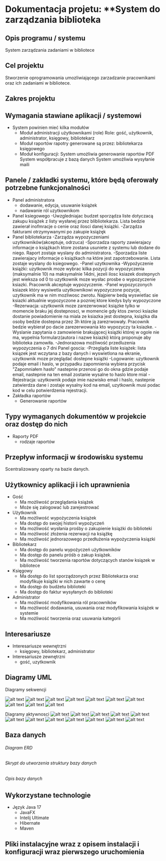 
# Dokumentacja projetu: **System do zarządzania biblioteka

## Opis programu / systemu
System zarządzania zadaniami w bibliotece

## Cel projektu 
Stworzenie oprogramowania umozliwiającego zarzadzanie pracownikami oraz ich zadaniami w bibliotece.

## Zakres projektu 


## Wymagania stawiane aplikacji / systemowi 
- System powinien mieć kilka modułów 
  - Moduł administracji użytkownikami (role)
		Role: gość, użytkownik, administrator, księgowy, bibliotekarz
  - Moduł raportów 
		rapotry generowane  są przez: bibliotekarza księgowego		
  - Moduł konfiguracji:
	 System umożliwia generowanie raportów PDF
	 System współpracuje z bazą danych
	 System umożliwia wysyłanie maili


## Panele / zakładki systemu, które będą oferowały potrzebne funkcjonalności 
- Panel administratora 
  - dodawanie, edycja, usuwanie książek
  - nadawanie ról uzytkownikom  
- Panel ksiegowego
  -Uwzgledniajac budzet sporządza liste dotyczacą zakupu książek z listy wysłanej przez blibliotekarza. Lista bedzie zawierał inofmracje o cenie oraz ilosci danej książki. 
  -Zarządza fakturami otrzymywanymi po zakupie książęk
- Panel bibliotekarza
  -Zarządza wypozyczeniami uzytkowników(akceptuje, odrzuca)
  -Sporzadza raporty zawierajacy informacje o książkach ktore zostana usuniete z systemu lub dodane do niego. Raport zostaje wyslany do administratora.
  -Sporzadza liste zawierajacy informacje o książkach na które jest zapotrzebowanie. Lista zostaje wyslany do ksiegowego.
-Panel uzytkownika
  -Wypożyczenie książki: uzytkownik moze wybrac kilka pozycji do wypozyczenia (maksymalnie 10) na maksymalnie 14dni, jezeli ilosc ksiazek dostepnych jest wieksza od 0 to uzytkownik moze wysłac prosbe o wypozyczenie ksiazki. Pracownik akceptuje wypozyczenie.
  -Panel wypozyczonych ksiazek który wysiwetla uzytkownikowi wypozyczone pozycje, uzytkownik ma w nim mozliwosc zwrotu. Najpierw bedą wyswietlac sie ksiazki aktualnie wypozyczone a pozniej ktore kiedys byly wypozyczone
  -Rezerwacja: uzytkownik moze zarezerwować ksiązke tylko w momencie braku jej dostepnosci, w momencie gdy ktos zwroci ksiazke dostanie powiadomienie na miala ze ksiazka jest dostepna, książka dla osoby bedzie dostepna przez 3h które ją zarezrwowały. Pracownik bedzie wybierał po dacie zarezerwowania kto wypozyczy ta ksiazke.
  -Wyslanie zapytania o zamowienie brakującecj książki której w ogole nie ma, wypelnia formularz(autora i nazwe ksiazki) którą proponuje aby biblioteka zamowiła.
  -Jednorazowa możliwość przedluzenia wypozyczenia o 7 dni
Panel goscia:
  -Przegląda liste książek: lista ksiązek jest wczytana z bazy danych i wyswietlona na ekranie, uzytkownik moze przeglądać dostepne książki
  -Logowanie: uzytkownik podaje email i haslo, w przypadku zapomnienia wybiera przycisk "Zapomniałem hasło" nastepnie przenosi go do okna gdzie podaje email, nastepnie na ten email zostanie wysalne to haslo ktore mial
  -Rejestracja: uzytkownik podaje imie nazwisko email i haslo, nastepnie zatwierdza dane i zostaje wysalny kod na email, uzytkownik musi podac kod w celu potwierdzenia rejestracji.
- Zakładka raportów 
  - Generowanie raportów 
  


## Typy wymaganych dokumentów w projekcie oraz dostęp do nich 
- Raporty PDF 
  - rodzaje raportów


## Przepływ informacji w środowisku systemu 
Scentralizowany oparty na bazie danych.

## Użytkownicy aplikacji i ich uprawnienia
- Gość
	- Ma możliwość przeglądania książek
	- Może się zalogować lub zarejestrować
- Użytkownik 
	- Ma możliwość wypożyczenia książek 
	- Ma dostęp do swojej historii wypożyczeń
	- Ma możliwość wysłania prośby o zakupienie książki do biblioteki
	- Ma możliwość złożenia rezerwacji na książkę
	- Ma możliwość jednorazowego przedłużenia wypożyczenia ksiązki
- Bibliotekarz 
	- Ma dostęp do panelu wypożyczeń użytkowników 
	- Ma dostęp do panelu próśb o zakup książek.
	- Ma możliwość tworzenia raportów dotyczących stanów ksiązek w bibliotece
- Księgowy
	- Ma dostęp do list sporządzonych przez Bibliotekarza oraz modyfikuje książki w nich zawarte o cenę 
	- Ma dostęp do budżetu biblioteki
	- Ma dostęp do faktur wysyłanych do biblioteki
- Administrator
	- Ma możliwość modyfikowania ról pracowników
	- Ma możliwość dodawania, usuwania oraz modyfikowania książek w systemie
	- Ma możliwość tworzenia oraz usuwania kategorii
## Interesariusze 
- Interesariusze wewnętrzni 
  -  księgowy, bibliotekarz, administrator
- Interesariusze zewnętrzni 
  -  gość, uzytkownik

## Diagramy UML
Diagramy sekwencji 

![alt text](https://github.com/UR-INF/21-22-pz-projekt-lab1-l1_g4-1/blob/main/Diagramy%20Sekwencji/Diagram%20Administratora/DiagramSekwencjiDodanieKsiazek.png)
![alt text](https://github.com/UR-INF/21-22-pz-projekt-lab1-l1_g4-1/blob/main/Diagramy%20Sekwencji/Diagram%20Administratora/DiagramSekwencjiNadanieRoli.png)
![alt text](https://github.com/UR-INF/21-22-pz-projekt-lab1-l1_g4-1/blob/main/Diagramy%20Sekwencji/Diagram%20U%C5%BCytkownika/Panel_ksi%C4%85%C5%BCek.png)
![alt text](https://github.com/UR-INF/21-22-pz-projekt-lab1-l1_g4-1/blob/main/Diagramy%20Sekwencji/Diagram%20U%C5%BCytkownika/Wypo%C5%BCyczenie_ksi%C4%85%C5%BCek.png)
![alt text](https://github.com/UR-INF/21-22-pz-projekt-lab1-l1_g4-1/blob/main/Diagramy%20Sekwencji/DiagramBibliotekarz_Ksiegowy/Sek_ksiegowy_sprListyFinanse.PNG)
![alt text](https://github.com/UR-INF/21-22-pz-projekt-lab1-l1_g4-1/blob/main/Diagramy%20Sekwencji/DiagramBibliotekarz_Ksiegowy/sek_Bibliotekarz_Zarz%C4%85dzaWypozyczeniamiUzytkownik%C3%B3w.PNG)
![alt text](https://github.com/UR-INF/21-22-pz-projekt-lab1-l1_g4-1/blob/main/Diagramy%20Sekwencji/DiagramBibliotekarz_Ksiegowy/sek_bib_ListaZapotrzebowanie.PNG)
![alt text](https://github.com/UR-INF/21-22-pz-projekt-lab1-l1_g4-1/blob/main/Diagramy%20Sekwencji/DiagramBibliotekarz_Ksiegowy/sek_bib_raportozmianachZasobow.PNG)
![alt text](https://github.com/UR-INF/21-22-pz-projekt-lab1-l1_g4-1/blob/main/Diagramy%20Sekwencji/Diagramy%20Go%C5%9Bcia/Logowanie%20Sekwencji.png)
![alt text](https://github.com/UR-INF/21-22-pz-projekt-lab1-l1_g4-1/blob/main/Diagramy%20Sekwencji/Diagramy%20Go%C5%9Bcia/Rejestracja%20Sekwencji.png)



Diagramy aktywnosci
![alt text](https://github.com/UR-INF/21-22-pz-projekt-lab1-l1_g4-1/blob/main/Diagramy%20Aktywno%C5%9Bci/Diagramy%20Go%C5%9Bcia/Logowanie%20Aktywno%C5%9Bci.PNG)
![alt text](https://github.com/UR-INF/21-22-pz-projekt-lab1-l1_g4-1/blob/main/Diagramy%20Aktywno%C5%9Bci/Diagramy%20Go%C5%9Bcia/Rejestracja%20Aktywno%C5%9Bci.PNG)
![alt text](https://github.com/UR-INF/21-22-pz-projekt-lab1-l1_g4-1/blob/main/Diagramy%20Aktywno%C5%9Bci/Diagramy%20U%C5%BCytkownika/Diagram%20aktywno%C5%9Bci%20wypo%C5%BCyczenia.png)
![alt text](https://github.com/UR-INF/21-22-pz-projekt-lab1-l1_g4-1/blob/main/Diagramy%20Aktywno%C5%9Bci/Diagramy%20U%C5%BCytkownika/Diagram%20aktywno%C5%9Bci%20zwrotu%20i%20przed%C5%82u%C5%BCenia%20wypo%C5%BCyczenia.png)
![alt text](https://github.com/UR-INF/21-22-pz-projekt-lab1-l1_g4-1/blob/main/Diagramy%20Aktywno%C5%9Bci/Diagramy%20Go%C5%9Bcia/Logowanie%20Aktywno%C5%9Bci.PNG)
![alt text](https://github.com/UR-INF/21-22-pz-projekt-lab1-l1_g4-1/blob/main/Diagramy%20Aktywno%C5%9Bci/DiagramyAktywnosci%20KierwonikAdmin/Admin%20dodanie%20ksiazek.png)
![alt text](https://github.com/UR-INF/21-22-pz-projekt-lab1-l1_g4-1/blob/main/Diagramy%20Aktywno%C5%9Bci/DiagramyAktywnosci%20KierwonikAdmin/Edycja%20roli.png)
![alt text](https://github.com/UR-INF/21-22-pz-projekt-lab1-l1_g4-1/blob/main/Diagramy%20Aktywno%C5%9Bci/pngAktywnosciBibliotekarz_Ksiegowy/BibliotekarzReportOZmianach.PNG)
![alt text](https://github.com/UR-INF/21-22-pz-projekt-lab1-l1_g4-1/blob/main/Diagramy%20Aktywno%C5%9Bci/pngAktywnosciBibliotekarz_Ksiegowy/BibliotekarzZapotrzebowanieLista.PNG)
![alt text](https://github.com/UR-INF/21-22-pz-projekt-lab1-l1_g4-1/blob/main/Diagramy%20Aktywno%C5%9Bci/pngAktywnosciBibliotekarz_Ksiegowy/KsiegowyListaZakupowFinanse.PNG)
![alt text](https://github.com/UR-INF/21-22-pz-projekt-lab1-l1_g4-1/blob/main/Diagramy%20Aktywno%C5%9Bci/pngAktywnosciBibliotekarz_Ksiegowy/BibliotekarzZarzadzanieWyporzyczeniami.PNG)
![alt text](https://github.com/UR-INF/21-22-pz-projekt-lab1-l1_g4-1/blob/main/Diagramy%20Aktywno%C5%9Bci/pngAktywnosciBibliotekarz_Ksiegowy/KsiegowyZarzadzanieFakturami.PNG)

## Baza danych
###### Diagram ERD

###### Skrypt do utworzenia struktury bazy danych

###### Opis bazy danych

## Wykorzystane technologie 
- Język Java 17
  - JavaFX
  - Intelij Ultimate
  - Hibernate
  - Maven
   

## Pliki instalacyjne wraz z opisem instalacji i konfiguracji wraz pierwszego uruchomienia
